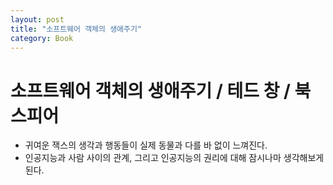 ```yaml
---
layout: post
title: "소프트웨어 객체의 생애주기"
category: Book
---
```


# 소프트웨어 객체의 생애주기 / 테드 창 / 북스피어

- 귀여운 잭스의 생각과 행동들이 실제 동물과 다를 바 없이 느껴진다.
- 인공지능과 사람 사이의 관계, 그리고 인공지능의 권리에 대해 잠시나마 생각해보게 된다.
